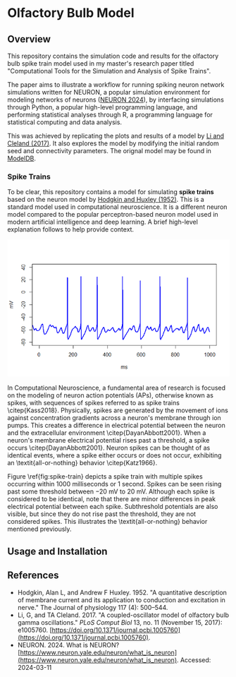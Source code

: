 # Olfactory Bulb Model 

## Overview 

This repository contains the simulation code and results for the olfactory bulb spike train model used in my master's research paper titled "Computational Tools for the Simulation and Analysis of Spike Trains". 

The paper aims to illustrate a workflow for running spiking neuron network simulations written for NEURON, a popular simulation environment for modeling networks of neurons ([NEURON 2024](#references)), by interfacing simulations through Python, a popular high-level programming language, and performing statistical analyses through R, a programming language for statistical computing and data analysis.

This was achieved by replicating the plots and results of a model by [Li and Cleland (2017)](#references). 
It also explores the model by modifying the initial random seed and connectivity parameters. 
The orignal model may be found in [ModelDB](https://modeldb.science/232097). 



### Spike Trains

To be clear, this repository contains a model for simulating **spike trains** based on the neuron model by  [Hodgkin and Huxley (1952)](#references). This is a standard model used in computational neuroscience. It 
is a different neuron model compared to the popular perceptron-based neuron model used in modern artificial intelligence and deep learning. A brief high-level explanation follows to help provide context.

![Spike Train](figures/spike-train.png)


In Computational Neuroscience, a fundamental area of research is focused on the modeling of neuron action potentials (APs), otherwise known as spikes, with sequences of spikes referred to as spike trains \citep{Kass2018}. Physically, spikes are generated by the movement of ions against concentration gradients across a neuron's membrane through ion pumps. This creates a difference in electrical potential between the neuron and the extracellular environment \citep{DayanAbbott2001}. When a neuron's membrane electrical potential rises past a threshold, a spike occurs \citep{DayanAbbott2001}. Neuron spikes can be thought of as identical events, where a spike either occurs or does not occur, exhibiting an \textit{all-or-nothing} behavior \citep{Katz1966}. 

Figure \ref{fig:spike-train} depicts a spike train with multiple spikes occurring within 1000 milliseconds or 1 second. Spikes can be seen rising past some threshold between $-20$ mV to $20$ mV. Although each spike is considered to be identical, note that there are minor differences in peak electrical potential between each  spike. Subthreshold potentials are also visible, but since they do not rise past the threshold, they are not considered spikes. This illustrates the \textit{all-or-nothing} behavior mentioned previously.

## Usage and Installation



## References
- Hodgkin, Alan L, and Andrew F Huxley. 1952. "A quantitative description of membrane current and its application to conduction and excitation in nerve." The Journal of physiology 117 (4): 500–544.
- Li, G, and TA Cleland. 2017. "A coupled-oscillator model of olfactory bulb gamma oscillations." *PLoS Comput Biol* 13, no. 11 (November 15, 2017): e1005760. [https://doi.org/10.1371/journal.pcbi.1005760](https://doi.org/10.1371/journal.pcbi.1005760).
- NEURON. 2024. What is NEURON? [https://www.neuron.yale.edu/neuron/what_is_neuron](https://www.neuron.yale.edu/neuron/what_is_neuron). Accessed: 2024-03-11
